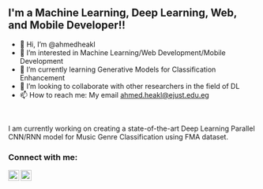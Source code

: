 ## I'm a Machine Learning, Deep Learning, Web, and Mobile Developer!!

- 👋 Hi, I’m @ahmedheakl
- 👀 I’m interested in Machine Learning/Web Development/Mobile Development
- 🌱 I’m currently learning Generative Models for Classification Enhancement
- 👯 I’m looking to collaborate with other researchers in the field of DL
- 📫 How to reach me: My email ahmed.heakl@ejust.edu.eg

<br />

I am currently working on creating a state-of-the-art Deep Learning Parallel CNN/RNN model for Music Genre Classification using FMA dataset.

### Connect with me:
[<img align="left" alt="ahmedheakl | Facebook" width="22px" src="https://cdn.jsdelivr.net/npm/simple-icons@v3/icons/facebook.svg" />][Facebook]
[<img align="left" alt="ahmedheakl | LinkedIn" width="22px" src="https://cdn.jsdelivr.net/npm/simple-icons@v3/icons/linkedin.svg" />][linkedin]

<br />


[linkedin]: https://www.linkedin.com/in/ahmed-heakl-a45448148/
[Facebook]: https://www.facebook.com/ahmed.heakl.5/
<!---
ahmedheakl/ahmedheakl is a ✨ special ✨ repository because its `README.md` (this file) appears on your GitHub profile.
You can click the Preview link to take a look at your changes.
--->
